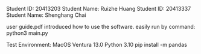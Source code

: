 Student ID: 20413203 Student Name: Ruizhe Huang
Student ID: 20413337 Student Name: Shenghang Chai


user guide.pdf
 introduced how to use the software.
 easily run by command:
  python3 main.py

Test Environment:
  MacOS Ventura 13.0
  Python 3.10
  pip install -m pandas
  
